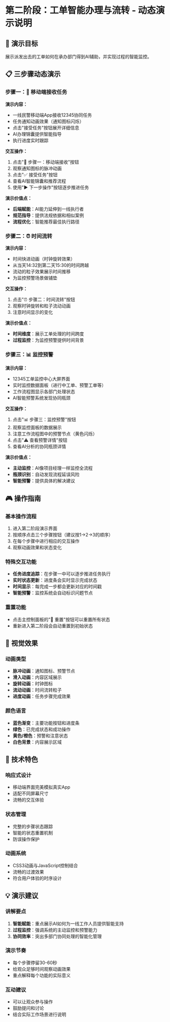 # 第二阶段：工单智能办理与流转 - 动态演示说明

## 🎯 演示目标
展示派发出去的工单如何在承办部门得到AI辅助，并实现过程的智能监控。

## 📋 三步骤动态演示

### 步骤一：📱 移动端接收任务
**演示内容：**
- 一线民警移动端App接收12345协同任务
- 任务通知动画效果（通知图标闪烁）
- 点击"接受任务"按钮展开详细信息
- AI办理锦囊提供智能指导
- 执行进度实时跟踪

**交互操作：**
1. 点击"📱 步骤一：移动端接收"按钮
2. 观察通知图标的脉冲动画
3. 点击"✅ 接受任务"按钮
4. 查看AI智能锦囊和推荐流程
5. 使用"▶️ 下一步操作"按钮逐步推进任务

**演示价值点：**
- **后端赋能**：AI能力延伸到一线执行者
- **规范指导**：提供法规依据和相似案例
- **流程优化**：智能推荐最佳执行路径

### 步骤二：⏰ 时间流转
**演示内容：**
- 时间快进动画（时钟旋转效果）
- 从当天14:32到第二天15:30的时间跨越
- 流动的粒子效果展示时间推移
- 为监控预警场景做铺垫

**交互操作：**
1. 点击"⏰ 步骤二：时间流转"按钮
2. 观察时钟旋转和粒子流动动画
3. 注意时间显示的变化

**演示价值点：**
- **时间维度**：展示工单处理的时间跨度
- **过程监控**：为监控预警提供时间背景

### 步骤三：📊 监控预警
**演示内容：**
- 12345工单监控中心大屏界面
- 实时监控数据面板（进行中工单、预警工单等）
- 工作流程图显示各部门处理状态
- AI智能预警系统发现协同瓶颈

**交互操作：**
1. 点击"📊 步骤三：监控预警"按钮
2. 观察监控面板的数据展示
3. 注意工作流程图中的预警节点（黄色闪烁）
4. 点击"⚠️ 查看预警详情"按钮
5. 查看AI分析的协同瓶颈详情

**演示价值点：**
- **主动监控**：AI像项目经理一样监控全流程
- **瓶颈识别**：自动发现流程延误风险
- **智能预警**：提供具体的解决建议

## 🎮 操作指南

### 基本操作流程
1. 进入第二阶段演示界面
2. 按顺序点击三个步骤按钮（建议按1→2→3的顺序）
3. 在每个步骤中进行相应的交互操作
4. 观察动画效果和状态变化

### 特殊交互功能
- **任务进度追踪**：在步骤一中可以逐步推进任务执行
- **实时状态更新**：进度条会实时显示完成状态
- **时间显示**：每完成一步都会更新对应的时间戳
- **智能预警**：监控系统会自动标识问题节点

### 重置功能
- 点击主控制面板的"🔄 重置"按钮可以重置所有状态
- 重新进入第二阶段会自动重置到初始状态

## 🎨 视觉效果

### 动画类型
- **脉冲动画**：通知图标、预警节点
- **滑入动画**：内容区域展示
- **旋转动画**：时钟图标
- **流动动画**：时间流转粒子
- **进度动画**：任务步骤完成效果

### 颜色语言
- **蓝色渐变**：主要功能按钮和进度条
- **绿色**：已完成状态和成功操作
- **黄色/橙色**：预警和注意状态
- **白色背景**：内容展示区域

## 🚀 技术特色

### 响应式设计
- 移动端界面完美模拟真实App
- 适配不同屏幕尺寸
- 流畅的交互体验

### 状态管理
- 完整的步骤状态跟踪
- 智能的状态重置机制
- 防误操作保护

### 动画系统
- CSS3动画与JavaScript控制结合
- 流畅的过渡效果
- 符合用户体验的时序设计

## 💡 演示建议

### 讲解要点
1. **智能赋能**：重点展示AI如何为一线工作人员提供智能支持
2. **过程监控**：强调系统的主动监控和预警能力
3. **协同效率**：突出多部门协同处理的智能化管理

### 演示节奏
- 每个步骤停留30-60秒
- 给观众足够时间观察动画效果
- 重点解释每个功能的实际意义

### 互动建议
- 可以让观众参与操作
- 鼓励提问和讨论
- 结合实际工作场景进行说明 